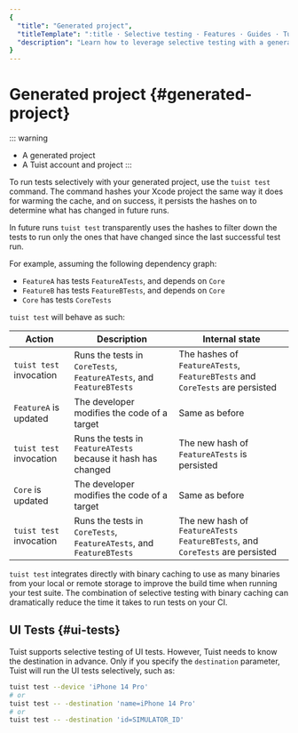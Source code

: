 ```yaml
---
{
  "title": "Generated project",
  "titleTemplate": ":title · Selective testing · Features · Guides · Tuist",
  "description": "Learn how to leverage selective testing with a generated project."
}
---
```

# Generated project {#generated-project}

::: warning
- A <LocalizedLink href="/guides/features/projects">generated project</LocalizedLink>
- A <LocalizedLink href="/guides/server/accounts-and-projects">Tuist account and project</LocalizedLink>
:::

To run tests selectively with your generated project, use the `tuist test`
command. The command
<LocalizedLink href="/guides/features/projects/hashing">hashes</LocalizedLink>
your Xcode project the same way it does for
<LocalizedLink href="/guides/features/cache#cache-warming">warming the
cache</LocalizedLink>, and on success, it persists the hashes on to determine
what has changed in future runs.

In future runs `tuist test` transparently uses the hashes to filter down the
tests to run only the ones that have changed since the last successful test run.

For example, assuming the following dependency graph:

- `FeatureA` has tests `FeatureATests`, and depends on `Core`
- `FeatureB` has tests `FeatureBTests`, and depends on `Core`
- `Core` has tests `CoreTests`

`tuist test` will behave as such:

| Action                  | Description                                                         | Internal state                                                                 |
| ----------------------- | ------------------------------------------------------------------- | ------------------------------------------------------------------------------ |
| `tuist test` invocation | Runs the tests in `CoreTests`, `FeatureATests`, and `FeatureBTests` | The hashes of `FeatureATests`, `FeatureBTests` and `CoreTests` are persisted   |
| `FeatureA` is updated   | The developer modifies the code of a target                         | Same as before                                                                 |
| `tuist test` invocation | Runs the tests in `FeatureATests` because it hash has changed       | The new hash of `FeatureATests` is persisted                                   |
| `Core` is updated       | The developer modifies the code of a target                         | Same as before                                                                 |
| `tuist test` invocation | Runs the tests in `CoreTests`, `FeatureATests`, and `FeatureBTests` | The new hash of `FeatureATests` `FeatureBTests`, and `CoreTests` are persisted |

`tuist test` integrates directly with binary caching to use as many binaries
from your local or remote storage to improve the build time when running your
test suite. The combination of selective testing with binary caching can
dramatically reduce the time it takes to run tests on your CI.

## UI Tests {#ui-tests}

Tuist supports selective testing of UI tests. However, Tuist needs to know the
destination in advance. Only if you specify the `destination` parameter, Tuist
will run the UI tests selectively, such as:
```sh
tuist test --device 'iPhone 14 Pro'
# or
tuist test -- -destination 'name=iPhone 14 Pro'
# or
tuist test -- -destination 'id=SIMULATOR_ID'
```
